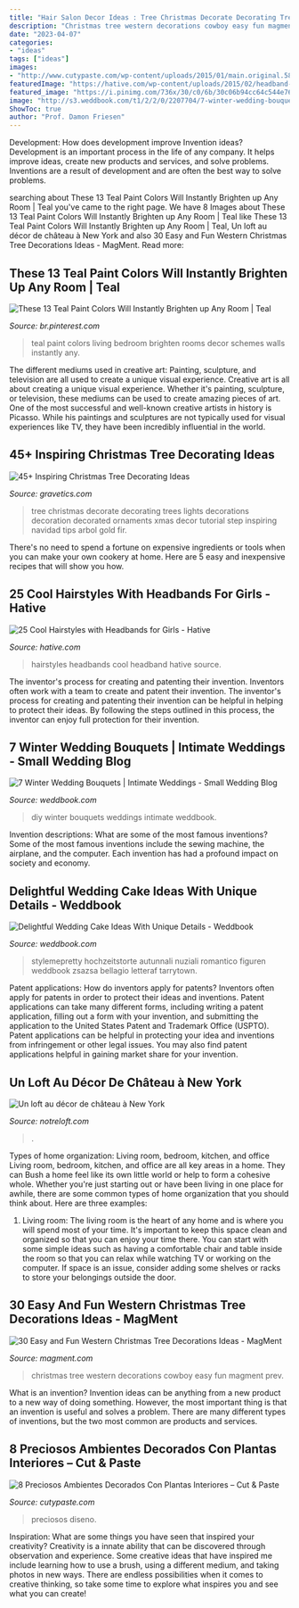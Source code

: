 ```yaml
---
title: "Hair Salon Decor Ideas : Tree Christmas Decorate Decorating Trees Lights Decorations Decoration Decorated Ornaments Xmas Decor Tutorial Step Inspiring Navidad Tips Arbol Gold Fir"
description: "Christmas tree western decorations cowboy easy fun magment prev"
date: "2023-04-07"
categories:
- "ideas"
tags: ["ideas"]
images:
- "http://www.cutypaste.com/wp-content/uploads/2015/01/main.original.585x0-136.jpg"
featuredImage: "https://hative.com/wp-content/uploads/2015/02/headband-hairstyles/5-cool-hairstyles-with-headbands-for-girls.jpg"
featured_image: "https://i.pinimg.com/736x/30/c0/6b/30c06b94cc64c544e76b575d228906f4.jpg"
image: "http://s3.weddbook.com/t1/2/2/0/2207704/7-winter-wedding-bouquets-intimate-weddings-small-wedding-blog-diy-wedding-ideas-for-small-and-intimate-weddings-real-small-weddings.jpg"
ShowToc: true
author: "Prof. Damon Friesen"
---
```



Development: How does development improve Invention ideas?
Development is an important process in the life of any company. It helps improve ideas, create new products and services, and solve problems. Inventions are a result of development and are often the best way to solve problems.

	

		
searching about These 13 Teal Paint Colors Will Instantly Brighten up Any Room | Teal you've came to the right page. We have 8 Images about These 13 Teal Paint Colors Will Instantly Brighten up Any Room | Teal like These 13 Teal Paint Colors Will Instantly Brighten up Any Room | Teal, Un loft au décor de château à New York and also 30 Easy and Fun Western Christmas Tree Decorations Ideas - MagMent. Read more:
		
    
## These 13 Teal Paint Colors Will Instantly Brighten Up Any Room | Teal

<img loading=lazy src="https://i.pinimg.com/736x/30/c0/6b/30c06b94cc64c544e76b575d228906f4.jpg" onerror="this.onerror=null;this.src='https://tse3.mm.bing.net/th?id=OIP.zodnbUZPP2Oy1FWSaRg0dAHaLK&amp;pid=15.1';" alt="These 13 Teal Paint Colors Will Instantly Brighten up Any Room | Teal">

_Source: br.pinterest.com_

>teal paint colors living bedroom brighten rooms decor schemes walls instantly any. 

	

The different mediums used in creative art: Painting, sculpture, and television are all used to create a unique visual experience.
Creative art is all about creating a unique visual experience. Whether it's painting, sculpture, or television, these mediums can be used to create amazing pieces of art. One of the most successful and well-known creative artists in history is Picasso. While his paintings and sculptures are not typically used for visual experiences like TV, they have been incredibly influential in the world.

    
## 45+ Inspiring Christmas Tree Decorating Ideas

<img loading=lazy src="https://www.gravetics.com/wp-content/uploads/2017/10/Lush-and-Full-Christmas-Tree.jpg" onerror="this.onerror=null;this.src='https://tse2.mm.bing.net/th?id=OIP.8bjS2-6ksBBw1sJsZ5AyHAHaLN&amp;pid=15.1';" alt="45+ Inspiring Christmas Tree Decorating Ideas">

_Source: gravetics.com_

>tree christmas decorate decorating trees lights decorations decoration decorated ornaments xmas decor tutorial step inspiring navidad tips arbol gold fir. 

	

There's no need to spend a fortune on expensive ingredients or tools when you can make your own cookery at home. Here are 5 easy and inexpensive recipes that will show you how.

    
## 25 Cool Hairstyles With Headbands For Girls - Hative

<img loading=lazy src="https://hative.com/wp-content/uploads/2015/02/headband-hairstyles/5-cool-hairstyles-with-headbands-for-girls.jpg" onerror="this.onerror=null;this.src='https://tse2.mm.bing.net/th?id=OIP.enwTx1uRbJ76doreIwFT2gHaLG&amp;pid=15.1';" alt="25 Cool Hairstyles with Headbands for Girls - Hative">

_Source: hative.com_

>hairstyles headbands cool headband hative source. 

	

The inventor's process for creating and patenting their invention.
Inventors often work with a team to create and patent their invention. The inventor's process for creating and patenting their invention can be helpful in helping to protect their ideas. By following the steps outlined in this process, the inventor can enjoy full protection for their invention.

    
## 7 Winter Wedding Bouquets | Intimate Weddings - Small Wedding Blog

<img loading=lazy src="http://s3.weddbook.com/t1/2/2/0/2207704/7-winter-wedding-bouquets-intimate-weddings-small-wedding-blog-diy-wedding-ideas-for-small-and-intimate-weddings-real-small-weddings.jpg" onerror="this.onerror=null;this.src='https://tse3.mm.bing.net/th?id=OIP.fps34ROoAI4R2sQorp3poAHaLG&amp;pid=15.1';" alt="7 Winter Wedding Bouquets | Intimate Weddings - Small Wedding Blog">

_Source: weddbook.com_

>diy winter bouquets weddings intimate weddbook. 

	

Invention descriptions: What are some of the most famous inventions?
Some of the most famous inventions include the sewing machine, the airplane, and the computer. Each invention has had a profound impact on society and economy.

    
## Delightful Wedding Cake Ideas With Unique Details - Weddbook

<img loading=lazy src="http://s3.weddbook.com/t1/1/9/7/1976572/delightful-wedding-cake-ideas-with-unique-details.jpg" onerror="this.onerror=null;this.src='https://tse1.mm.bing.net/th?id=OIP.nRalYs2snXPIxY4y_MiPKgHaLH&amp;pid=15.1';" alt="Delightful Wedding Cake Ideas With Unique Details - Weddbook">

_Source: weddbook.com_

>stylemepretty hochzeitstorte autunnali nuziali romantico figuren weddbook zsazsa bellagio letteraf tarrytown. 

	

Patent applications: How do inventors apply for patents?
Inventors often apply for patents in order to protect their ideas and inventions. Patent applications can take many different forms, including writing a patent application, filling out a form with your invention, and submitting the application to the United States Patent and Trademark Office (USPTO). 
Patent applications can be helpful in protecting your idea and inventions from infringement or other legal issues. You may also find patent applications helpful in gaining market share for your invention.

    
## Un Loft Au Décor De Château à New York

<img loading=lazy src="https://www.notreloft.com/images/2014/01/Loft-New-York-04.jpg" onerror="this.onerror=null;this.src='https://tse2.mm.bing.net/th?id=OIP.Te3FWR0EaviijkD-0v6-dAHaKc&amp;pid=15.1';" alt="Un loft au décor de château à New York">

_Source: notreloft.com_

>. 

	

Types of home organization: Living room, bedroom, kitchen, and office
Living room, bedroom, kitchen, and office are all key areas in a home. They can Bush a home feel like its own little world or help to form a cohesive whole. Whether you're just starting out or have been living in one place for awhile, there are some common types of home organization that you should think about. Here are three examples:
1. Living room: The living room is the heart of any home and is where you will spend most of your time. It's important to keep this space clean and organized so that you can enjoy your time there. You can start with some simple ideas such as having a comfortable chair and table inside the room so that you can relax while watching TV or working on the computer. If space is an issue, consider adding some shelves or racks to store your belongings outside the door.


    
## 30 Easy And Fun Western Christmas Tree Decorations Ideas - MagMent

<img loading=lazy src="http://magment.com/wp-content/uploads/2016/10/Western-Christmas-Tree-Decorations.jpg" onerror="this.onerror=null;this.src='https://tse2.mm.bing.net/th?id=OIP.WhOy1QSXPSP_g27nSmKBtwHaJ4&amp;pid=15.1';" alt="30 Easy and Fun Western Christmas Tree Decorations Ideas - MagMent">

_Source: magment.com_

>christmas tree western decorations cowboy easy fun magment prev. 

	

What is an invention?
Invention ideas can be anything from a new product to a new way of doing something. However, the most important thing is that an invention is useful and solves a problem. There are many different types of inventions, but the two most common are products and services.

    
## 8 Preciosos Ambientes Decorados Con Plantas Interiores – Cut &amp; Paste

<img loading=lazy src="http://www.cutypaste.com/wp-content/uploads/2015/01/main.original.585x0-136.jpg" onerror="this.onerror=null;this.src='https://tse3.mm.bing.net/th?id=OIP.cY6sSn88E1db1YLQ6FrnRQHaJ3&amp;pid=15.1';" alt="8 Preciosos Ambientes Decorados Con Plantas Interiores – Cut &amp; Paste">

_Source: cutypaste.com_

>preciosos diseno. 

	

Inspiration: What are some things you have seen that inspired your creativity?
Creativity is a innate ability that can be discovered through observation and experience. Some creative ideas that have inspired me include learning how to use a brush, using a different medium, and taking photos in new ways. There are endless possibilities when it comes to creative thinking, so take some time to explore what inspires you and see what you can create!

